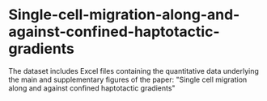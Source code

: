 # Single-cell-migration-along-and-against-confined-haptotactic-gradients
The dataset includes Excel files containing the quantitative data underlying the main and supplementary figures of the paper: "Single cell migration along and against confined haptotactic gradients"
